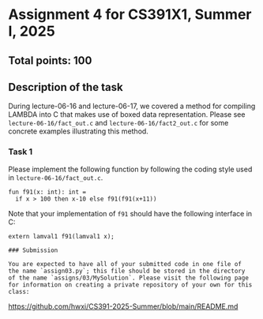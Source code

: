 # Assignment 4 for CS391X1, Summer I, 2025

## Total points: 100

## Description of the task

During lecture-06-16 and lecture-06-17, we covered a method for
compiling LAMBDA into C that makes use of boxed data representation.
Please see `lecture-06-16/fact_out.c` and `lecture-06-16/fact2_out.c`
for some concrete examples illustrating this method.

### Task 1

Please implement the following function by following the coding
style used in `lecture-06-16/fact_out.c`.

```
fun f91(x: int): int =
  if x > 100 then x-10 else f91(f91(x+11))
```

Note that your implementation of `f91` should have the following
interface in C:

```
extern lamval1 f91(lamval1 x);

### Submission

You are expected to have all of your submitted code in one file of
the name `assign03.py`; this file should be stored in the directory
of the name `assigns/03/MySolution`. Please visit the following page
for information on creating a private repository of your own for this
class:

```
https://github.com/hwxi/CS391-2025-Summer/blob/main/README.md
```
